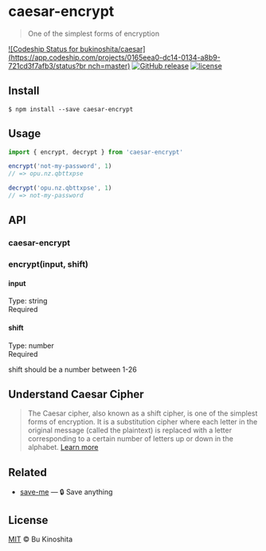 # caesar-encrypt
> One of the simplest forms of encryption

[![Codeship Status for bukinoshita/caesar](https://app.codeship.com/projects/0165eea0-dc14-0134-a8b9-721cd3f7afb3/status?br nch=master)](https://app.codeship.com/projects/204204)
[![GitHub release](https://img.shields.io/github/release/bukinoshita/caesar.svg)](https://www.npmjs.com/package/caesar)
[![license](https://img.shields.io/github/license/bukinoshita/caesar.svg)](https://raw.githubusercontent.com/bukinoshita/caesar/master/LICENSE)

## Install
```
$ npm install --save caesar-encrypt
```

## Usage
```js
import { encrypt, decrypt } from 'caesar-encrypt'

encrypt('not-my-password', 1)
// => opu.nz.qbttxpse

decrypt('opu.nz.qbttxpse', 1)
// => not-my-password
```

## API
### caesar-encrypt

### encrypt(input, shift)

#### input
Type: string<br/>
Required

#### shift
Type: number<br/>
Required

shift should be a number between 1-26

## Understand Caesar Cipher
> The Caesar cipher, also known as a shift cipher, is one of the simplest forms of encryption. It is a substitution cipher where each letter in the original message (called the plaintext) is replaced with a letter corresponding to a certain number of letters up or down in the alphabet. [Learn more](https://learncryptography.com/classical-encryption/caesar-cipher)

## Related
- [save-me](https://github.com/bukinoshita/save-me) — :lock: Save anything

## License
[MIT](https://github.com/bukinoshita/caesar/blob/master/LICENSE) &copy; Bu Kinoshita
